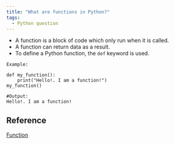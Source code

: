 ```yaml
---
title: "What are functions in Python?"
tags:
  - Python question
---
```


* A function is a block of code which only run when it is called.
* A function can return data as a result.
* To define a Python function, the `def` keyword is used.

`Example:`

```python3
def my_function():
    print("Hello!. I am a function!") 
my_function()

#Output:
Hello!. I am a function!
```

## Reference

[Function](https://www.w3schools.com/python/python_functions.asp)
